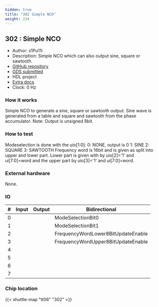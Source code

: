 ```yaml
---
hidden: true
title: "302 Simple NCO"
weight: 224
---
```


## 302 : Simple NCO

* Author: s1Pu11i
* Description: Simple NCO which can also output sine, square or sawtooth.
* [GitHub repository](https://github.com/s1Pu11i/tt06_simple_nco)
* [GDS submitted](https://github.com/s1Pu11i/tt06_simple_nco/actions/runs/8750375569)
* HDL project
* [Extra docs](None)
* Clock: 0 Hz

<!---

This file is used to generate your project datasheet. Please fill in the information below and delete any unused
sections.

You can also include images in this folder and reference them in the markdown. Each image must be less than
512 kb in size, and the combined size of all images must be less than 1 MB.
-->


### How it works

Simple NCO to generate a sine, square or sawtooth output.
Sine wave is generated from a table and square and sawtooth from the phase accumulator.
Note: Output is unsigned 8bit.

### How to test

Modeselection is done with the uio[1:0]:
0: NONE, output is 0
1: SINE
2: SQUARE
3: SAWTOOTH
Frequency word is 16bit and is given as split into upper and lower part. Lower part is given with by
uio[2]='1' and ui[7:0]=word and the upper part by uio[3]='1' and ui[7:0]=word.

### External hardware

None.


### IO

| # | Input          | Output         | Bidirectional   |
| - | -------------- | -------------- | --------------- |
| 0 |  |  | ModeSelectionBit0 |
| 1 |  |  | ModeSelectionBit1 |
| 2 |  |  | FrequencyWordLower8BitUpdateEnable |
| 3 |  |  | FrequencyWordUpper8BitUpdateEnable |
| 4 |  |  |  |
| 5 |  |  |  |
| 6 |  |  |  |
| 7 |  |  |  |

### Chip location

{{< shuttle-map "tt06" "302" >}}

